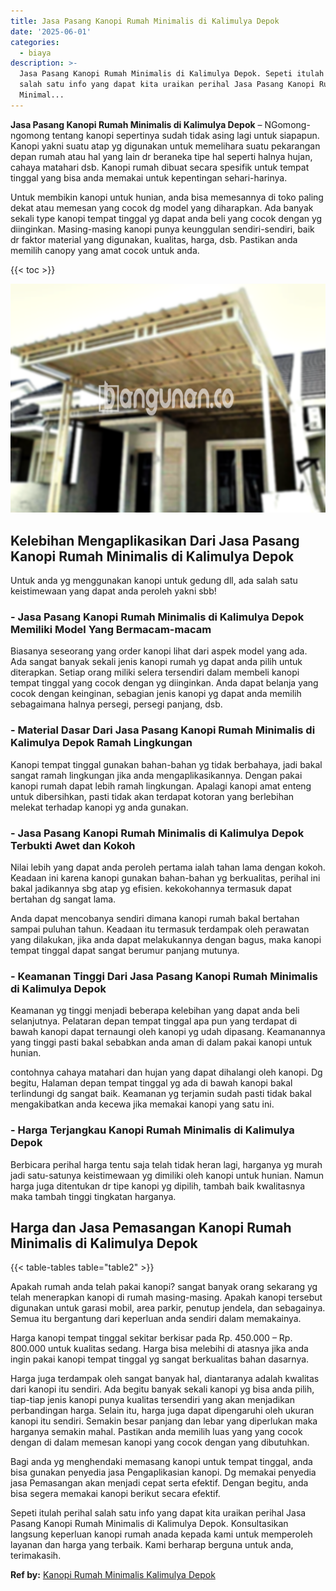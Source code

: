 ```yaml
---
title: Jasa Pasang Kanopi Rumah Minimalis di Kalimulya Depok
date: '2025-06-01'
categories:
  - biaya
description: >-
  Jasa Pasang Kanopi Rumah Minimalis di Kalimulya Depok. Sepeti itulah perihal
  salah satu info yang dapat kita uraikan perihal Jasa Pasang Kanopi Rumah
  Minimal...
---
```


**Jasa Pasang Kanopi Rumah Minimalis di Kalimulya Depok** – NGomong-ngomong tentang kanopi sepertinya sudah tidak asing lagi untuk siapapun. Kanopi yakni suatu atap yg digunakan untuk memelihara suatu pekarangan depan rumah atau hal yang lain dr beraneka tipe hal seperti halnya hujan, cahaya matahari dsb. Kanopi rumah dibuat secara spesifik untuk tempat tinggal yang bisa anda memakai untuk kepentingan sehari-harinya.

Untuk membikin kanopi untuk hunian, anda bisa memesannya di toko paling dekat atau memesan yang cocok dg model yang diharapkan. Ada banyak sekali type kanopi tempat tinggal yg dapat anda beli yang cocok dengan yg diinginkan. Masing-masing kanopi punya keunggulan sendiri-sendiri, baik dr faktor material yang digunakan, kualitas, harga, dsb. Pastikan anda memilih canopy yang amat cocok untuk anda.

{{< toc >}}

![Jasa Pasang Kanopi Rumah Minimalis di Kalimulya Depok](/images/harga-kanopi-minimalis-17.png)

## Kelebihan Mengaplikasikan Dari Jasa Pasang Kanopi Rumah Minimalis di Kalimulya Depok

Untuk anda yg menggunakan kanopi untuk gedung dll, ada salah satu keistimewaan yang dapat anda peroleh yakni sbb!

### \- Jasa Pasang Kanopi Rumah Minimalis di Kalimulya Depok Memiliki Model Yang Bermacam-macam

Biasanya seseorang yang order kanopi lihat dari aspek model yang ada. Ada sangat banyak sekali jenis kanopi rumah yg dapat anda pilih untuk diterapkan. Setiap orang miliki selera tersendiri dalam membeli kanopi tempat tinggal yang cocok dengan yg diinginkan. Anda dapat belanja yang cocok dengan keinginan, sebagian jenis kanopi yg dapat anda memilih sebagaimana halnya persegi, persegi panjang, dsb.

### \- Material Dasar Dari Jasa Pasang Kanopi Rumah Minimalis di Kalimulya Depok Ramah Lingkungan

Kanopi tempat tinggal gunakan bahan-bahan yg tidak berbahaya, jadi bakal sangat ramah lingkungan jika anda mengaplikasikannya. Dengan pakai kanopi rumah dapat lebih ramah lingkungan. Apalagi kanopi amat enteng untuk dibersihkan, pasti tidak akan terdapat kotoran yang berlebihan melekat terhadap kanopi yg anda gunakan.

### \- Jasa Pasang Kanopi Rumah Minimalis di Kalimulya Depok Terbukti Awet dan Kokoh

Nilai lebih yang dapat anda peroleh pertama ialah tahan lama dengan kokoh. Keadaan ini karena kanopi gunakan bahan-bahan yg berkualitas, perihal ini bakal jadikannya sbg atap yg efisien. kekokohannya termasuk dapat bertahan dg sangat lama.

Anda dapat mencobanya sendiri dimana kanopi rumah bakal bertahan sampai puluhan tahun. Keadaan itu termasuk terdampak oleh perawatan yang dilakukan, jika anda dapat melakukannya dengan bagus, maka kanopi tempat tinggal dapat sangat berumur panjang mutunya.

### \- Keamanan Tinggi Dari Jasa Pasang Kanopi Rumah Minimalis di Kalimulya Depok

Keamanan yg tinggi menjadi beberapa kelebihan yang dapat anda beli selanjutnya. Pelataran depan tempat tinggal apa pun yang terdapat di bawah kanopi dapat ternaungi oleh kanopi yg udah dipasang. Keamanannya yang tinggi pasti bakal sebabkan anda aman di dalam pakai kanopi untuk hunian.

contohnya cahaya matahari dan hujan yang dapat dihalangi oleh kanopi. Dg begitu, Halaman depan tempat tinggal yg ada di bawah kanopi bakal terlindungi dg sangat baik. Keamanan yg terjamin sudah pasti tidak bakal mengakibatkan anda kecewa jika memakai kanopi yang satu ini.

### \- Harga Terjangkau Kanopi Rumah Minimalis di Kalimulya Depok

Berbicara perihal harga tentu saja telah tidak heran lagi, harganya yg murah jadi satu-satunya keistimewaan yg dimiliki oleh kanopi untuk hunian. Namun harga juga ditentukan dr tipe kanopi yg dipilih, tambah baik kwalitasnya maka tambah tinggi tingkatan harganya.

## Harga dan Jasa Pemasangan Kanopi Rumah Minimalis di Kalimulya Depok

{{< table-tables table="table2" >}}

Apakah rumah anda telah pakai kanopi? sangat banyak orang sekarang yg telah menerapkan kanopi di rumah masing-masing. Apakah kanopi tersebut digunakan untuk garasi mobil, area parkir, penutup jendela, dan sebagainya. Semua itu bergantung dari keperluan anda sendiri dalam memakainya.

Harga kanopi tempat tinggal sekitar berkisar pada Rp. 450.000 – Rp. 800.000 untuk kualitas sedang. Harga bisa melebihi di atasnya jika anda ingin pakai kanopi tempat tinggal yg sangat berkualitas bahan dasarnya.

Harga juga terdampak oleh sangat banyak hal, diantaranya adalah kwalitas dari kanopi itu sendiri. Ada begitu banyak sekali kanopi yg bisa anda pilih, tiap-tiap jenis kanopi punya kualitas tersendiri yang akan menjadikan perbandingan harga. Selain itu, harga juga dapat dipengaruhi oleh ukuran kanopi itu sendiri. Semakin besar panjang dan lebar yang diperlukan maka harganya semakin mahal. Pastikan anda memilih luas yang yang cocok dengan di dalam memesan kanopi yang cocok dengan yang dibutuhkan.

Bagi anda yg menghendaki memasang kanopi untuk tempat tinggal, anda bisa gunakan penyedia jasa Pengaplikasian kanopi. Dg memakai penyedia jasa Pemasangan akan menjadi cepat serta efektif. Dengan begitu, anda bisa segera memakai kanopi berikut secara efektif.

Sepeti itulah perihal salah satu info yang dapat kita uraikan perihal Jasa Pasang Kanopi Rumah Minimalis di Kalimulya Depok. Konsultasikan langsung keperluan kanopi rumah anada kepada kami untuk memperoleh layanan dan harga yang terbaik. Kami berharap berguna untuk anda, terimakasih.

**Ref by:**  [Kanopi Rumah Minimalis Kalimulya Depok](https://id.wikipedia.org/wiki/Kanopi)

